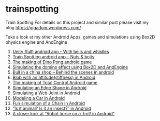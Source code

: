trainspotting
=============

Train Spotting
For details on this project and similar post please visit  my blog https://gigadom.wordpress.com/

Take a look at my other Android Apps, games and simulations using Box2D physics engine and AndEngine

1. [Unity (full) android app – With bells and whistles](https://gigadom.wordpress.com/2012/12/05/unityfull-android-app-with-bells-and-whistles/)
2. [Train Spotting android app – Nuts & bolts](https://gigadom.wordpress.com/2012/12/21/train-spotting-android-app-nuts-and-bolts/)
3. [The making of Dino Pong android game](https://gigadom.wordpress.com/2012/12/29/the-making-of-dino-pong-android-game/)
4. [Simulating the domino effect using Box2D and AndEngine](https://gigadom.wordpress.com/2013/01/09/simulating-the-domino-effect-in-android-using-box2d-and-andengine/)
5. [Bull in a china shop – Behind the scenes in android](https://gigadom.wordpress.com/2013/01/12/bull-in-a-china-shop-behind-the-scenes-in-android/)
6. [Blob with an attitude(stiffness) in Android](https://gigadom.wordpress.com/2013/01/17/blob-with-an-attitude-stiffness-in-android/)
7. [The making of Total Control Android game](https://gigadom.wordpress.com/2013/05/31/the-making-of-total-control-android-game/)
8. [Simulating an Edge Shape in Android](https://gigadom.wordpress.com/2013/06/07/simulating-an-edge-shape-in-android/)
9. [Simulating a Web Joint in Android](https://gigadom.wordpress.com/2013/06/11/simulating-a-web-joint-in-android/)
10. [Modeling a Car in Android](https://gigadom.wordpress.com/2013/06/19/modeling-a-car-in-android/)
11. [Fun simulation of a Chain in Android](https://gigadom.wordpress.com/2013/06/26/fun-simulation-of-a-chain-in-android/)
12. [“Is it animal? Is it an insect?” in Android](https://gigadom.wordpress.com/2013/07/05/is-it-an-animal-is-it-an-insect-in-android/)
13. [A closer look at “Robot horse on a Trot! in Android”](https://gigadom.wordpress.com/2013/07/08/a-closer-look-at-robot-horse-on-a-canter-in-android/)
